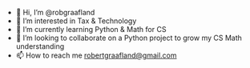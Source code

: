 - 👋 Hi, I’m @robgraafland
- 👀 I’m interested in Tax & Technology
- 🌱 I’m currently learning Python & Math for CS
- 💞️ I’m looking to collaborate on a Python project to grow my CS Math understanding
- 📫 How to reach me robertgraafland@gmail.com

<!---
robgraafland/robgraafland is a ✨ special ✨ repository because its `README.md` (this file) appears on your GitHub profile.
You can click the Preview link to take a look at your changes.
--->
